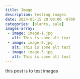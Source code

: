 ```yaml
---
title: Image
description: testing images
date: 2024-05-15 20:00:00 -0700
categories: [plants, sale]
images-array:
 - image: image-1.jpg
   alt: This is some alt text
 - image: image-2.jpg
   alt: This is some alt text
 - image: image-3.jpg
   alt: This is some alt text
---
```





this post is to test images
